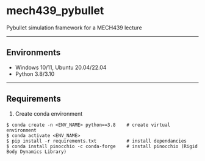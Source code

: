 # mech439_pybullet
Pybullet simulation framework for a MECH439 lecture

___
## Environments
* Windows 10/11, Ubuntu 20.04/22.04
* Python 3.8/3.10
___
## Requirements
1. Create conda environment
```shell
$ conda create -n <ENV_NAME> python==3.8    # create virtual environment
$ conda activate <ENV_NAME>
$ pip install -r requirements.txt           # install dependancies
$ conda install pinocchio -c conda-forge    # install pinocchio (Rigid Body Dynamics Library)
```